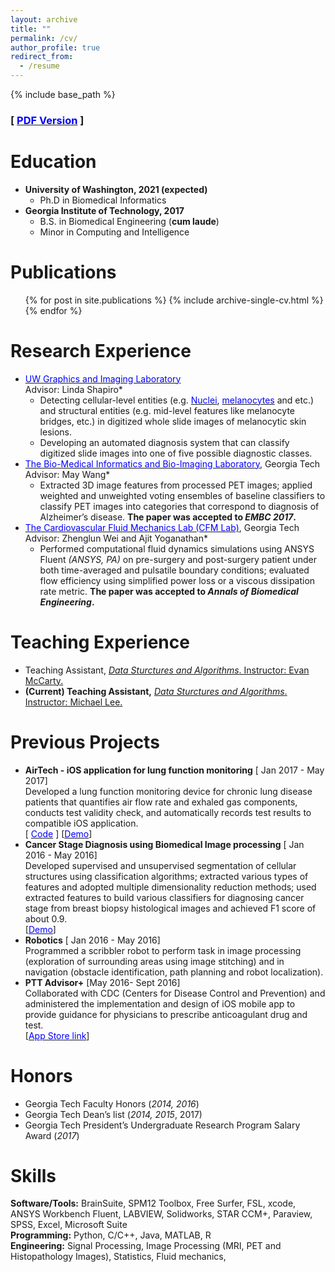 ```yaml
---
layout: archive
title: ""
permalink: /cv/
author_profile: true
redirect_from:
  - /resume
---
```


{% include base_path %}

### \[ [<span style="color:blue">PDF Version</span>]() \]

Education
======

* **University of Washington, 2021 (expected)** 
  - Ph.D in Biomedical Informatics
* **Georgia Institute of Technology,  2017**
  - B.S. in Biomedical Engineering (**cum laude**)
  - Minor in Computing and Intelligence

Publications
======
  <ul>{% for post in site.publications %}
    {% include archive-single-cv.html %}
  {% endfor %}</ul>

# Research Experience

- [<span style="color:blue">UW Graphics and Imaging Laboratory</span>](http://grail.cs.washington.edu/)  <br/>Advisor: Linda Shapiro*
  - Detecting cellular-level entities (e.g. [<span style="color:blue">Nuclei</span>](/files/nuclei-detection.pdf), [<span style="color:blue">melanocytes</span>](/files/Melanocyte.pdf) and etc.) and structural entities (e.g. mid-level features like melanocyte bridges, etc.) in digitized whole slide images of melanocytic skin lesions. 
  - Developing an automated diagnosis system that can classify digitized slide images into one of five possible diagnostic classes.
- [<span style="color:blue">The Bio-Medical Informatics and Bio-Imaging Laboratory</span>](https://miblab.bme.gatech.edu/), Georgia Tech <br/>Advisor: May Wang*
  - Extracted 3D image features from processed PET images; applied weighted and unweighted voting ensembles of baseline classifiers to classify PET images into categories that correspond to diagnosis of Alzheimer’s disease. **The paper was accepted to *EMBC 2017*.**
- [<span style="color:blue">The Cardiovascular Fluid Mechanics Lab (CFM Lab)</span>](https://miblab.bme.gatech.edu/), Georgia Tech <br/>Advisor: Zhenglun Wei and Ajit Yoganathan*
  - Performed computational fluid dynamics simulations using ANSYS Fluent *(ANSYS, PA)* on pre-surgery and post-surgery patient under both time-averaged and pulsatile boundary conditions; evaluated flow efficiency using simplified power loss or a viscous dissipation rate metric. **The paper was accepted to *Annals of Biomedical Engineering*.**

# Teaching Experience

- Teaching Assistant, [*Data Sturctures and Algorithms*. Instructor: Evan McCarty.](https://courses.cs.washington.edu/courses/cse373/17au/)
- **(Current) Teaching Assistant,** [*Data Sturctures and Algorithms*. Instructor: Michael Lee.](https://courses.cs.washington.edu/courses/cse373/18wi/)

# Previous Projects

- **AirTech - iOS application for lung function monitoring**                    \[ Jan 2017 - May 2017\]<br/> Developed a lung function monitoring device for chronic lung disease patients that quantifies air flow rate and exhaled gas components, conducts test validity check, and automatically records test results to compatible iOS application.<br/>\[ [<span style="color:blue">Code</span>](https://github.com/meredith-wenjunwu/AirTech-Final) \]                    \[[<span style="color:blue">Demo</span>](https://www.youtube.com/watch?v=uy7s0ZQS1aQ)\]
- **Cancer Stage Diagnosis using Biomedical Image processing**            \[ Jan 2016 - May 2016\]<br/>Developed supervised and unsupervised segmentation of cellular structures using classification algorithms; extracted various types of features and adopted multiple dimensionality reduction methods; used extracted features to build various classifiers for diagnosing cancer stage from breast biopsy histological images and achieved F1 score of about 0.9. <br/> \[[<span style="color:blue">Demo</span>](https://youtu.be/m85OWh-0uZM)\]
- **Robotics**                                                                                                             \[ Jan 2016 - May 2016\]<br/> Programmed a scribbler robot to perform task in image processing (exploration of surrounding areas using image stitching) and in navigation (obstacle identification, path planning and robot localization).
- **PTT Advisor+**                                                                                                      \[May 2016- Sept 2016\]<br/> Collaborated with CDC (Centers for Disease Control and Prevention) and administered the implementation and design of iOS mobile app to provide guidance for physicians to prescribe anticoagulant drug and test. <br/> \[[<span style="color:blue">App Store link</span>](https://itunes.apple.com/us/app/ptt-advisor/id537989131?mt=8)\]

Honors
======

- Georgia Tech Faculty Honors (*2014, 2016*)
- Georgia Tech Dean’s list (*2014, 2015*, 2017)
- Georgia Tech President’s Undergraduate Research Program Salary Award (*2017*)

# Skills

**Software/Tools:** BrainSuite, SPM12 Toolbox, Free Surfer, FSL, xcode, ANSYS Workbench Fluent, LABVIEW, Solidworks, STAR CCM+, Paraview, SPSS, Excel, Microsoft Suite <br/>**Programming:** Python, C/C++,  Java, MATLAB, R<br/>**Engineering:** Signal Processing, Image Processing (MRI, PET and Histopathology Images), Statistics, Fluid mechanics, 